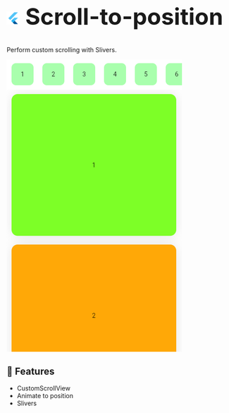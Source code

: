 <h1 align="start" style="font-size: 52px;" ><img height=30 src="https://raw.githubusercontent.com/github/explore/80688e429a7d4ef2fca1e82350fe8e3517d3494d/topics/flutter/flutter.png"> Scroll-to-position </h1>

Perform custom scrolling with Slivers.


<img src="https://raw.githubusercontent.com/StevenChege/scroll_to_position/main/screenshot.png"> 


## 🤖 Features

- CustomScrollView
- Animate to position
- Slivers
